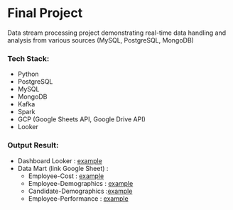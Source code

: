 # Final Project

Data stream processing project demonstrating real-time data handling and analysis from various sources (MySQL, PostgreSQL, MongoDB)

### Tech Stack:

- Python
- PostgreSQL
- MySQL
- MongoDB
- Kafka
- Spark
- GCP (Google Sheets API, Google Drive API)
- Looker

### Output Result:
- Dashboard Looker : [example](https://lookerstudio.google.com/reporting/534f3187-54ed-40d4-a610-189e4bbfaee2) 
- Data Mart (link Google Sheet) :
  - Employee-Cost : [example](https://docs.google.com/spreadsheets/d/1xkplKojQruykHmvu94LmBmbZ_1pt2Nx5fCLrWXqQZvg/edit?usp=sharing)
  - Employee-Demographics : [example](https://docs.google.com/spreadsheets/d/1leSsDvbyIDBeJ7FrQzlFINjn9DdTP_uQ2Jigx34jnuw/edit?usp=sharing)
  - Candidate-Demographics :[example](https://docs.google.com/spreadsheets/d/16Laov97G1j39Bpw_igHiFyp9a29rQhwluZ8qNNtkoRQ/edit?usp=sharing)
  - Employee-Performance : [example](https://docs.google.com/spreadsheets/d/1i6yozDtd1LDp-z2S2O_HV8XNC7d6szRWt0sj2RdVM_A/edit?usp=sharing)

